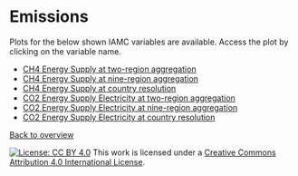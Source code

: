 # Emissions
Plots for the below shown IAMC variables are available. Access the plot by clicking on the variable name.
* [CH4 Energy Supply at two-region aggregation](https://hauhe.github.io/ESMsxIAMs_figs/figs_html/Emissions_CH4_Energy_Supply-Two-Regions.html)
* [CH4 Energy Supply at nine-region aggregation](https://hauhe.github.io/ESMsxIAMs_figs/figs_html/Emissions_CH4_Energy_Supply-Nine-Regions.html)
* [CH4 Energy Supply at country resolution](https://hauhe.github.io/ESMsxIAMs_figs/figs_html/Emissions_CH4_Energy_Supply-Countries.html)
* [CO2 Energy Supply Electricity at two-region aggregation](https://hauhe.github.io/ESMsxIAMs_figs/figs_html/Emissions_CO2_Energy_Supply_Electricity-Two-Regions.html)
* [CO2 Energy Supply Electricity at nine-region aggregation](https://hauhe.github.io/ESMsxIAMs_figs/figs_html/Emissions_CO2_Energy_Supply_Electricity-Nine-Regions.html)
* [CO2 Energy Supply Electricity at country resolution](https://hauhe.github.io/ESMsxIAMs_figs/figs_html/Emissions_CO2_Energy_Supply_Electricity-Countries.html)

[Back to overview](index.md)


[![License: CC BY 4.0](https://licensebuttons.net/l/by/4.0/80x15.png)](https://creativecommons.org/licenses/by/4.0/)
This work is licensed under a [Creative Commons Attribution 4.0 International License](http://creativecommons.org/licenses/by/4.0/).
